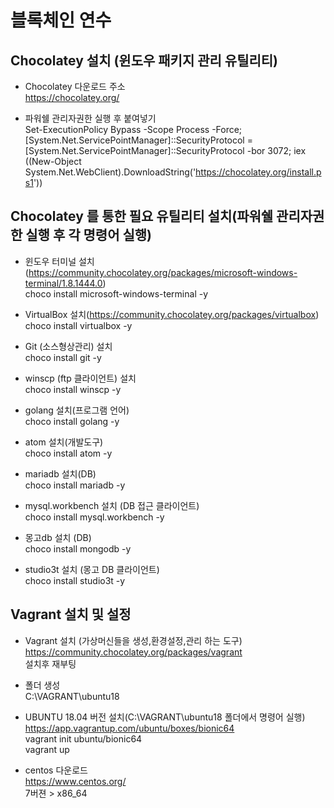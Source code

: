 # 블록체인 연수

## Chocolatey 설치 (윈도우 패키지 관리 유틸리티)   

* Chocolatey 다운로드 주소  
https://chocolatey.org/

* 파워쉘 관리자권한 실행 후 붙여넣기  
Set-ExecutionPolicy Bypass -Scope Process -Force; [System.Net.ServicePointManager]::SecurityProtocol = [System.Net.ServicePointManager]::SecurityProtocol -bor 3072; iex ((New-Object System.Net.WebClient).DownloadString('https://chocolatey.org/install.ps1'))


## Chocolatey 를 통한 필요 유틸리티 설치(파워쉘 관리자권한 실행 후 각 명령어 실행)  

* 윈도우 터미널 설치(https://community.chocolatey.org/packages/microsoft-windows-terminal/1.8.1444.0)  
choco install microsoft-windows-terminal -y

* VirtualBox 설치(https://community.chocolatey.org/packages/virtualbox)  
choco install virtualbox -y

* Git (소스형상관리) 설치  
choco install git -y

* winscp (ftp 클라이언트) 설치  
choco install winscp -y

* golang 설치(프로그램 언어)  
choco install golang -y

* atom 설치(개발도구)  
choco install atom -y

* mariadb 설치(DB)  
choco install mariadb -y

* mysql.workbench 설치 (DB 접근 클라이언트)  
choco install mysql.workbench -y

* 몽고db 설치 (DB)  
choco install mongodb -y

* studio3t 설치 (몽고 DB 클라이언트)  
choco install studio3t -y


## Vagrant 설치 및 설정  

* Vagrant 설치 (가상머신들을 생성,환경설정,관리 하는 도구)  
https://community.chocolatey.org/packages/vagrant  
설치후 재부팅

* 폴더 생성  
C:\VAGRANT\ubuntu18

* UBUNTU 18.04 버전 설치(C:\VAGRANT\ubuntu18 폴더에서 명령어 실행)  
https://app.vagrantup.com/ubuntu/boxes/bionic64  
vagrant init ubuntu/bionic64  
vagrant up

* centos 다운로드  
https://www.centos.org/  
7버젼 > x86_64